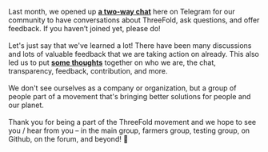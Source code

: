 Last month, we opened up **[a two-way chat](https://t.me/threefold)** here on Telegram for our community to have conversations about ThreeFold, ask questions, and offer feedback. If you haven’t joined yet, please do!
<br />
<br />
Let's just say that we've learned a lot! There have been many discussions and lots of valuable feedback that we are taking action on already. This also led us to put **[some thoughts](https://library.threefold.me/info/tfgrid/#/threefold__how_to_use_chat)** together on who we are, the chat, transparency, feedback, contribution, and more.
<br />
<br />
We don't see ourselves as a company or organization, but a group of people part of a movement that's bringing better solutions for people and our planet.
<br />
<br />
Thank you for being a part of the ThreeFold movement and we hope to see you / hear from you – in the main group, farmers group, testing group, on Github, on the forum, and beyond! 🙏